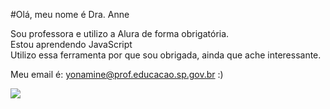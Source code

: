 #Olá, meu nome é Dra. Anne

Sou professora e utilizo a Alura de forma obrigatória. <br>
Estou aprendendo JavaScript <br>
Utilizo essa ferramenta por que sou obrigada, ainda que ache interessante.<br>

Meu email é: yonamine@prof.educacao.sp.gov.br
:)

![](https://media.tenor.com/3vyG_tzaHb4AAAAM/confused-confused-face.gif)
